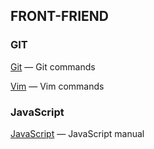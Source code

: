 ## FRONT-FRIEND

### GIT

[Git](git/git.md) — Git commands

[Vim](git/vim.md) — Vim commands

### JavaScript

[JavaScript](javascript/javascript.md) — JavaScript manual
